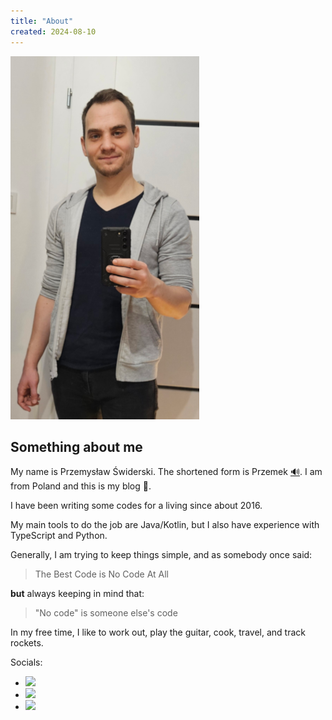 ```yaml
---
title: "About"
created: 2024-08-10
---
```


<img class="responsive-img me-img rounded-5 float-end p-4" src="/pages/about/me.png" alt="me" />

## Something about me

My name is Przemysław Świderski.
The shortened form is Przemek [🔊](/pages/about/Przemek.mp3).
I am from Poland and this is my blog 👋.

I have been writing some codes for a living since about 2016.

My main tools to do the job are Java/Kotlin, but I also have experience with TypeScript and Python.

Generally, I am trying to keep things simple, and as somebody once said:

> The Best Code is No Code At All

**but** always keeping in mind that:

> "No code" is someone else's code

In my free time, I like to work out, play the guitar, cook, travel, and track rockets.

Socials:
* <a target="_blank" href="https://github.com/PrzemyslawSwiderski"><img src="https://img.shields.io/github/followers/PrzemyslawSwiderski?style=social" /></a>
* <a target="_blank" href="https://x.com/przemswid"><img src="https://img.shields.io/twitter/follow/przemswid.svg?style=social" /></a>
* <a target="_bland" href="https://linkedin.com/in/pswidersk/"><img src="https://img.shields.io/badge/linkedin-pswidersk-blue?style=social&logo=linkedin" /></a>
